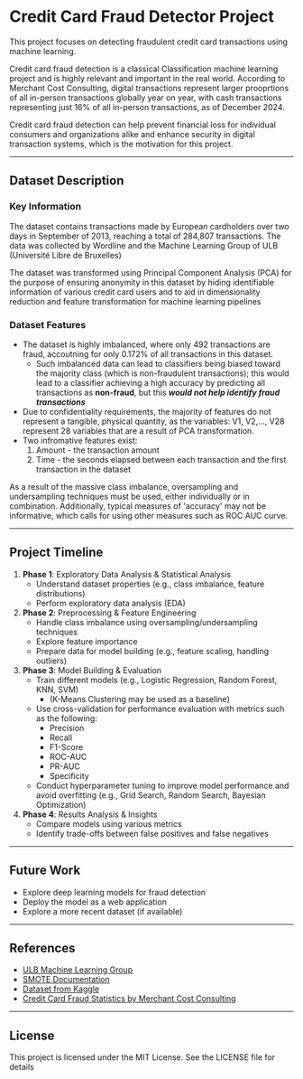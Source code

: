 # Credit Card Fraud Detector Project
This project focuses on detecting fraudulent credit card transactions using machine learning.

Credit card fraud detection is a classical Classification machine learning project and is highly relevant and important in the real world. According to Merchant Cost Consulting, digital transactions represent larger prooprtions of all in-person transactions globally year on year, with cash transactions representing just 16% of all in-person transactions, as of December 2024.

Credit card fraud detection can help prevent financial loss for individual consumers and organizations alike and enhance security in digital transaction systems, which is the motivation for this project.

---

## Dataset Description
### Key Information
The dataset contains transactions made by European cardholders over two days in September of 2013, reaching a total of 284,807 transactions. The data was collected by Wordline and the Machine Learning Group of ULB (Université Libre de Bruxelles)

The dataset was transformed using Principal Component Analysis (PCA) for the purpose of ensuring anonymity in this dataset by hiding identifiable information of various credit card users and to aid in dimensionality reduction and feature transformation for machine learning pipelines

### Dataset Features
- The dataset is highly imbalanced, where only 492 transactions are fraud, accoutning for only 0.172% of all transactions in this dataset.
    - Such imbalanced data can lead to classifiers being biased toward the majority class (which is non-fraudulent transactions); this would lead to a classifier achieving a high accuracy by predicting all transactions as **non-fraud**, but this **_would not help identify fraud transactions_**
- Due to confidentiality requirements, the majority of features do not represent a tangible, physical quantity, as the variables: V1, V2,..., V28 represent 28 variables that are a result of PCA transformation.
- Two infromative features exist:
    1. Amount - the transaction amount
    2. Time - the seconds elapsed between each transaction and the first transaction in the dataset

As a result of the massive class imbalance, oversampling and undersampling techniques must be used, either individually or in combination. Additionally, typical measures of 'accuracy' may not be informative, which calls for using other measures such as ROC AUC curve.

---

## Project Timeline
1. **Phase 1**: Exploratory Data Analysis & Statistical Analysis
   - Understand dataset properties (e.g., class imbalance, feature distributions)
   - Perform exploratory data analysis (EDA)
2. **Phase 2**: Preprocessing & Feature Engineering
   - Handle class imbalance using oversampling/undersampling techniques
   - Explore feature importance
   - Prepare data for model building (e.g., feature scaling, handling outliers)
3. **Phase 3**: Model Building & Evaluation
   - Train different models (e.g., Logistic Regression, Random Forest, KNN, SVM)
     - (K-Means Clustering may be used as a baseline)
   - Use cross-validation for performance evaluation with metrics such as the following:
       - Precision
       - Recall
       - F1-Score
       - ROC-AUC
       - PR-AUC
       - Specificity
   - Conduct hyperparameter tuning to improve model performance and avoid overfitting (e.g., Grid Search, Random Search, Bayesian Optimization)
4. **Phase 4**: Results Analysis & Insights
   - Compare models using various metrics
   - Identify trade-offs between false positives and false negatives
   
---

## Future Work
- Explore deep learning models for fraud detection
- Deploy the model as a web application
- Explore a more recent dataset (if available)

---

## References
- [ULB Machine Learning Group](http://mlg.ulb.ac.be)
- [SMOTE Documentation](https://imbalanced-learn.org/stable/references/generated/imblearn.over_sampling.SMOTE.html)
- [Dataset from Kaggle](https://www.kaggle.com/datasets/mlg-ulb/creditcardfraud/data)
- [Credit Card Fraud Statistics by Merchant Cost Consulting](https://merchantcostconsulting.com/lower-credit-card-processing-fees/credit-card-fraud-statistics/)

---

## License
This project is licensed under the MIT License. See the LICENSE file for details
